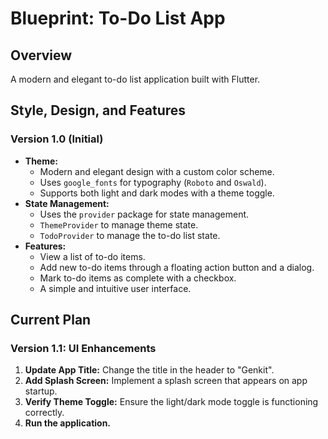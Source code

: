 
# Blueprint: To-Do List App

## Overview

A modern and elegant to-do list application built with Flutter.

## Style, Design, and Features

### Version 1.0 (Initial)

*   **Theme:**
    *   Modern and elegant design with a custom color scheme.
    *   Uses `google_fonts` for typography (`Roboto` and `Oswald`).
    *   Supports both light and dark modes with a theme toggle.
*   **State Management:**
    *   Uses the `provider` package for state management.
    *   `ThemeProvider` to manage theme state.
    *   `TodoProvider` to manage the to-do list state.
*   **Features:**
    *   View a list of to-do items.
    *   Add new to-do items through a floating action button and a dialog.
    *   Mark to-do items as complete with a checkbox.
    *   A simple and intuitive user interface.

## Current Plan

### Version 1.1: UI Enhancements

1.  **Update App Title:** Change the title in the header to "Genkit".
2.  **Add Splash Screen:** Implement a splash screen that appears on app startup.
3.  **Verify Theme Toggle:** Ensure the light/dark mode toggle is functioning correctly.
4.  **Run the application.**
